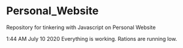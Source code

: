 # Personal_Website
Repository for tinkering with Javascript on Personal Website

1:44 AM July 10 2020
Everything is working. Rations are running low.

